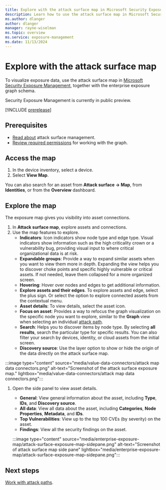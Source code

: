 ```yaml
---
title: Explore with the attack surface map in Microsoft Security Exposure Management
description: Learn how to use the attack surface map in Microsoft Security Exposure Management.
ms.author: dlanger
author: dlanger
manager: rayne-wiselman
ms.topic: overview
ms.service: exposure-management
ms.date: 11/13/2024
---
```


# Explore with the attack surface map

To visualize exposure data, use the attack surface map in [Microsoft Security Exposure Management](microsoft-security-exposure-management.md), together with the enterprise exposure graph schema.

Security Exposure Management is currently in public preview.

[!INCLUDE [prerelease](../includes//prerelease.md)]

## Prerequisites

- [Read about](cross-workload-attack-surfaces.md) attack surface management.
- [Review required permissions](prerequisites.md#permissions) for working with the graph.

## Access the map

1. In the device inventory, select a device.
1. Select **View Map**.

You can also search for an asset from **Attack surface -> Map**, from **Identities**, or from the **Overview** dashboard.

## Explore the map

The exposure map gives you visibility into asset connections.

1. In **Attack surface map**, explore assets and connections.
1. Use the map features to explore.
    - **Indicators**: Icon indicators show node type and edge type. Visual indicators show information such as the high criticality crown or a vulnerability bug, providing visual input to where critical organizational data is at risk.
    - **Expandable groups**: Provide a way to expand similar assets when you want to view them more in depth. Expanding the view helps you to discover choke points and specific highly vulnerable or critical assets. If not needed, leave them collapsed for a more organized screen.
    - **Hovering**: Hover over nodes and edges to get additional information.
    - **Explore assets and their edges**. To explore assets and edge, select the plus sign. Or select the option to explore connected assets from the contextual menu.
    - **Asset details**: To view details, select the asset icon.
    - **Focus on asset**: Provides a way to refocus the graph visualization on the specific node you want to explore, similar to the **Graph** view when selecting an individual [attack path](review-attack-paths.md).
    - **Search**: Helps you to discover items by node type. By selecting **all results**, search the particular type for specific results. You can also filter your search by devices, identity, or cloud assets from the initial screen.
    - **Discovery source**: Use the layer option to show or hide the origin of the data directly on the attack surface map.

:::image type="content" source="media/value-data-connectors/attack map data connectors.png" alt-text="Screenshot of the attack surface exposure map." lightbox="media/value-data-connectors/attack map data connectors.png":::

1. Open the side panel to view asset details.
   - **General**: View general information about the asset, including **Type**, **IDs**, and **Discovery source**.
   - **All data**: View all data about the asset, including **Categories**, **Node Properties**, **Metadata**, and **IDs**.
   - **Top Vulnerabilities**: View up to the top 100 CVEs (by severity) on the asset.
   - **Findings**: View all the security findings on the asset.

    :::image type="content" source="media/enterprise-exposure-map/attack-surface-exposure-map-sidepane.png" alt-text="Screenshot of attack surface map side pane" lightbox="media/enterprise-exposure-map/attack-surface-exposure-map-sidepane.png":::

## Next steps

[Work with attack paths](work-attack-paths-overview.md).
